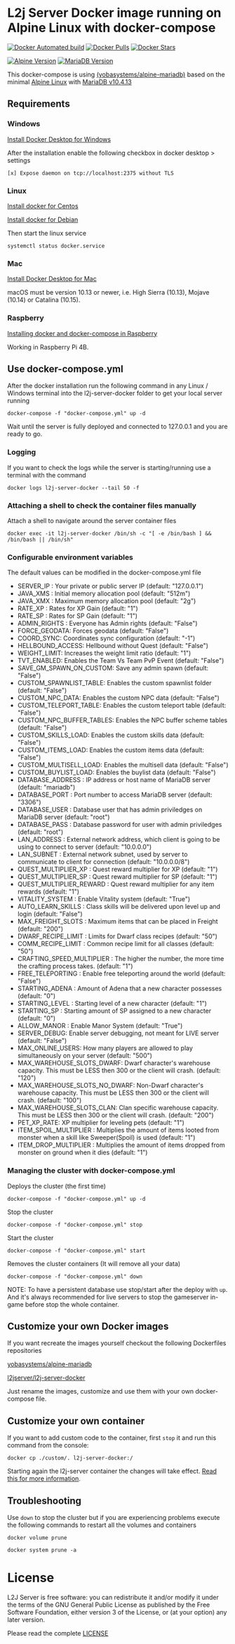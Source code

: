 # L2j Server Docker image running on Alpine Linux with docker-compose

[![Docker Automated build](https://img.shields.io/docker/automated/l2jserver/l2j-server-docker.svg?style=for-the-badge&logo=docker)](https://hub.docker.com/r/l2jserver/l2j-server-docker/)
[![Docker Pulls](https://img.shields.io/docker/pulls/l2jserver/l2j-server-docker.svg?style=for-the-badge&logo=docker)](https://hub.docker.com/r/l2jserver/l2j-server-docker/)
[![Docker Stars](https://img.shields.io/docker/stars/l2jserver/l2j-server-docker.svg?style=for-the-badge&logo=docker)](https://hub.docker.com/r/l2jserver/l2j-server-docker/)

[![Alpine Version](https://img.shields.io/badge/Alpine%20version-v3.12.0-green.svg?style=for-the-badge&logo=alpine-linux)](https://alpinelinux.org/)
[![MariaDB Version](https://img.shields.io/badge/Mariadb%20version-v10.4.13-green.svg?style=for-the-badge&logo=mariadb)](https://mariadb.org/)


This docker-compose is using [(yobasystems/alpine-mariadb)](https://hub.docker.com/r/yobasystems/alpine-mariadb/) based on the minimal [Alpine Linux](https://alpinelinux.org/) with [MariaDB v10.4.13](https://mariadb.org/)

## Requirements 

### Windows

[Install Docker Desktop for Windows](https://hub.docker.com/editions/community/docker-ce-desktop-windows)

After the installation enable the following checkbox in docker desktop > settings

`[x] Expose daemon on tcp://localhost:2375 without TLS`

### Linux

[Install docker for Centos](https://docs.docker.com/engine/install/centos/)

[Install docker for Debian](https://docs.docker.com/engine/install/debian/)

Then start the linux service

`systemctl status docker.service`

### Mac

[Install Docker Desktop for Mac](https://hub.docker.com/editions/community/docker-ce-desktop-mac)

macOS must be version 10.13 or newer, i.e. High Sierra (10.13), Mojave (10.14) or Catalina (10.15).

### Raspberry

[Installing docker and docker-compose in Raspberry](https://dev.to/rohansawant/installing-docker-and-docker-compose-on-the-raspberry-pi-in-5-simple-steps-3mgl)

Working in Raspberry Pi 4B.

## Use docker-compose.yml

After the docker installation run the following command in any Linux / Windows terminal into the l2j-server-docker folder to get your local server running

`docker-compose -f "docker-compose.yml" up -d`

Wait until the server is fully deployed and connected to 127.0.0.1 and you are ready to go.

### Logging

If you want to check the logs while the server is starting/running use a terminal with the command

`docker logs l2j-server-docker --tail 50 -f` 

### Attaching a shell to check the container files manually

Attach a shell to navigate around the server container files

`docker exec -it l2j-server-docker /bin/sh -c "[ -e /bin/bash ] && /bin/bash || /bin/sh"`

### Configurable environment variables

The default values can be modified in the docker-compose.yml file

- SERVER_IP : Your private or public server IP  (default: "127.0.0.1")
- JAVA_XMS : Initial memory allocation pool (default: "512m")
- JAVA_XMX : Maximum memory allocation pool (default: "2g")
- RATE_XP : Rates for XP Gain (default: "1")
- RATE_SP : Rates for SP Gain (default: "1")
- ADMIN_RIGHTS : Everyone has Admin rights (default: "False")
- FORCE_GEODATA: Forces geodata (default: "False")
- COORD_SYNC: Coordinates sync configuration (default: "-1")
- HELLBOUND_ACCESS: Hellbound without Quest (default: "False")
- WEIGHT_LIMIT: Increases the weight limit ratio (default: "1")
- TVT_ENABLED: Enables the Team Vs Team PvP Event (default: "False")
- SAVE_GM_SPAWN_ON_CUSTOM: Save any admin spawn (default: "False")
- CUSTOM_SPAWNLIST_TABLE: Enables the custom spawnlist folder (default: "False")
- CUSTOM_NPC_DATA:  Enables the custom NPC data (default: "False")
- CUSTOM_TELEPORT_TABLE: Enables the custom teleport table (default: "False")
- CUSTOM_NPC_BUFFER_TABLES: Enables the NPC buffer scheme tables (default: "False")
- CUSTOM_SKILLS_LOAD: Enables the custom skills data (default: "False")
- CUSTOM_ITEMS_LOAD:  Enables the custom items data (default: "False")
- CUSTOM_MULTISELL_LOAD: Enables the multisell data (default: "False")
- CUSTOM_BUYLIST_LOAD: Enables the buylist data (default: "False")
- DATABASE_ADDRESS : IP address or host name of MariaDB server (default: "mariadb")
- DATABASE_PORT : Port number to access MariaDB server (default: "3306")
- DATABASE_USER : Database user that has admin priviledges on MariaDB server (default: "root")
- DATABASE_PASS : Database password for user with admin priviledges (default: "root")
- LAN_ADDRESS : External network address, which client is going to be using to connect to server (default: "10.0.0.0")
- LAN_SUBNET : External network subnet, used by server to communicate to client for connection (default: "10.0.0.0/8")
- QUEST_MULTIPLIER_XP : Quest reward multiplier for XP (default: "1")
- QUEST_MULTIPLIER_SP : Quest reward multiplier for SP (default: "1")
- QUEST_MULTIPLIER_REWARD : Quest reward multiplier for any item rewards (default: "1")
- VITALITY_SYSTEM : Enable Vitality system (default: "True")
- AUTO_LEARN_SKILLS : Class skills will be delivered upon level up and login (default: "False")
- MAX_FREIGHT_SLOTS : Maximum items that can be placed in Freight (default: "200")
- DWARF_RECIPE_LIMIT : Limits for Dwarf class recipes (default: "50")
- COMM_RECIPE_LIMIT : Common recipe limit for all classes (default: "50")
- CRAFTING_SPEED_MULTIPLIER : The higher the number, the more time the crafting process takes. (default: "1")
- FREE_TELEPORTING : Enable free teleporting around the world (default: "False")
- STARTING_ADENA : Amount of Adena that a new character possesses (default: "0")
- STARTING_LEVEL : Starting level of a new character (default: "1")
- STARTING_SP : Starting amount of SP assigned to a new character (default: "0")
- ALLOW_MANOR : Enable Manor System (default: "True")
- SERVER_DEBUG: Enable server debugging, not meant for LIVE server (default: "False")
- MAX_ONLINE_USERS: How many players are allowed to play simultaneously on your server (default: "500")
- MAX_WAREHOUSE_SLOTS_DWARF: Dwarf character's warehouse capacity. This must be LESS then 300 or the client will crash. (default: "120")
- MAX_WAREHOUSE_SLOTS_NO_DWARF: Non-Dwarf character's warehouse capacity. This must be LESS then 300 or the client will crash. (default: "100")
- MAX_WAREHOUSE_SLOTS_CLAN: Clan specific warehouse capacity. This must be LESS then 300 or the client will crash. (default: "200")
- PET_XP_RATE: XP multiplier for leveling pets (default: "1")
- ITEM_SPOIL_MULTIPLIER : Multiplies the amount of items looted from monster when a skill like Sweeper(Spoil) is used (default: "1")
- ITEM_DROP_MULTIPLIER : Multiplies the amount of items dropped from monster on ground when it dies (default: "1")

### Managing the cluster with docker-compose.yml

Deploys the cluster (the first time)

`docker-compose -f "docker-compose.yml" up -d`

Stop the cluster

`docker-compose -f "docker-compose.yml" stop`

Start the cluster

`docker-compose -f "docker-compose.yml" start`

Removes the cluster containers (It will remove all your data)

`docker-compose -f "docker-compose.yml" down`


NOTE: To have a persistent database use stop/start after the deploy with `up`. And it's always recommended for live servers to stop the gameserver in-game before stop the whole container.


## Customize your own Docker images

If you want recreate the images yourself checkout the following Dockerfiles repositories

[yobasystems/alpine-mariadb](https://github.com/yobasystems/alpine-mariadb)

[l2jserver/l2j-server-docker](https://bitbucket.org/l2jserver/l2j-server-docker)

Just rename the images, customize and use them with your own docker-compose file.

## Customize your own container

If you want to add custom code to the container, first `stop` it and run this command from the console:

`docker cp ./custom/. l2j-server-docker:/` 

Starting again the l2j-server container the changes will take effect. [Read this for more information](https://bitbucket.org/l2jserver/l2j-server-docker/src/master/custom/README.md).

## Troubleshooting

Use `down` to stop the cluster but if you are experiencing problems execute the following commands to restart all the volumes and containers

`docker volume prune`

`docker system prune -a`


# License

L2J Server is free software: you can redistribute it and/or modify it under the terms of the GNU General Public License as published by the Free Software Foundation, either version 3 of the License, or (at your option) any later version.

Please read the complete [LICENSE](https://bitbucket.org/l2jserver/l2j-server-docker/src/master/LICENSE.md)